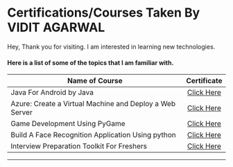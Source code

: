 # Certifications/Courses Taken By VIDIT AGARWAL

Hey, Thank you for visiting. I am interested in learning new technologies. 

#### Here is a list of some of the topics that I am familiar with.
| Name of Course  | Certificate |
| --------------- |:-------------:|
|Java For Android by Java| [Click Here](https://www.coursera.org/account/accomplishments/verify/KSE34KYL5GXG)|
|Azure: Create a Virtual Machine and Deploy a Web Server| [Click Here](https://www.coursera.org/account/accomplishments/verify/P7PQ695K4WEF)|
|Game Development Using PyGame| [Click Here](https://www.guvi.in/verify-certificate?id=24l938wi16d830v1ef)|
|Build A Face Recognition Application Using python| [Click Here](https://www.guvi.in/verify-certificate?id=r319zu1316N81g2568)|
|Interview Preparation Toolkit For Freshers| [Click Here](https://www.guvi.in/verify-certificate?id=q26g18oeMv6h061255)|

----------------------------------


